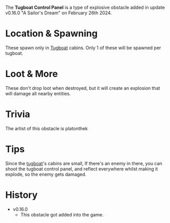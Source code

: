 The **Tugboat Control Panel** is a type of explosive obstacle added in update v0.16.0 "A Sailor's Dream" on February 26th 2024.

# Location & Spawning
These spawn only in [Tugboat](/buildings/tugboat) cabins. Only 1 of these will be spawned per tugboat. 

# Loot & More
These don't drop loot when destroyed, but it will create an explosion that will damage all nearby entities.

# Trivia
The artist of this obstacle is platonthek

# Tips
Since the [tugboat](/buildings/tugboat)'s cabins are small, If there's an enemy in there, you can shoot the tugboat control panel, and reflect everywhere whilst making it explode, so the enemy gets damaged. 

# History
- v0.16.0
  - This obstacle got added into the game. 